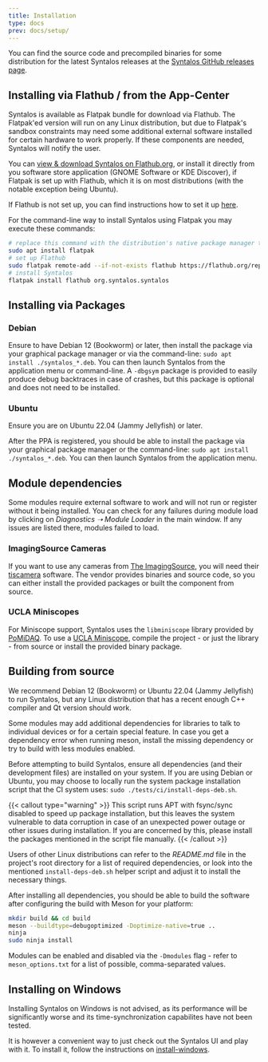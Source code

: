 ```yaml
---
title: Installation
type: docs
prev: docs/setup/
---
```


You can find the source code and precompiled binaries for some distribution
for the latest Syntalos releases at the [Syntalos GitHub releases page](https://github.com/syntalos/syntalos/releases).


## Installing via Flathub / from the App-Center

Syntalos is available as Flatpak bundle for download via Flathub.
The Flatpak'ed version will run on any Linux distribution, but due to Flatpak's sandbox
constraints may need some additional external software installed for certain hardware
to work properly. If these components are needed, Syntalos will notify the user.

You can [view & download Syntalos on Flathub.org](https://flathub.org/apps/org.syntalos.syntalos),
or install it directly from you software store application (GNOME Software or KDE Discover), if Flatpak is
set up with Flathub, which it is on most distributions (with the notable exception being Ubuntu).

If Flathub is not set up, you can find instructions how to set it up [here](https://flatpak.org/setup/).

For the command-line way to install Syntalos using Flatpak you may execute these commands:

```bash
# replace this command with the distribution's native package manager to install Flatpak
sudo apt install flatpak
# set up Flathub
sudo flatpak remote-add --if-not-exists flathub https://flathub.org/repo/flathub.flatpakrepo
# install Syntalos
flatpak install flathub org.syntalos.syntalos
```


## Installing via Packages

### Debian

Ensure to have Debian 12 (Bookworm) or later, then install the package via your graphical package manager or via
the command-line: `sudo apt install ./syntalos_*.deb`. You can then launch Syntalos from the application menu
or command-line. A `-dbgsym` package is provided to easily produce debug backtraces in case of crashes, but this
package is optional and does not need to be installed.

### Ubuntu

Ensure you are on Ubuntu 22.04 (Jammy Jellyfish) or later.

After the PPA is registered, you should be able to install the package via your graphical package manager or
the command-line: `sudo apt install ./syntalos_*.deb`.
You can then launch Syntalos from the application menu.


## Module dependencies

Some modules require external software to work and will not run or register without it being installed.
You can check for any failures during module load by clicking on *Diagnostics ➝ Module Loader* in the main window.
If any issues are listed there, modules failed to load.

### ImagingSource Cameras

If you want to use any cameras from [The ImagingSource](https://www.theimagingsource.com/), you will need their
[tiscamera](https://github.com/TheImagingSource/tiscamera) software.
The vendor provides binaries and source code, so you can either install the provided packages or built the component
from source.

### UCLA Miniscopes

For Miniscope support, Syntalos uses the `libminiscope` library provided by [PoMiDAQ](https://github.com/bothlab/pomidaq).
To use a [UCLA Miniscope](http://miniscope.org/), compile the project - or just the library - from source or install
the provided binary package.


## Building from source

We recommend Debian 12 (Bookworm) or Ubuntu 22.04 (Jammy Jellyfish) to run Syntalos, but any Linux distribution that has a
recent enough C++ compiler and Qt version should work.

Some modules may add additional dependencies for libraries to talk to individual devices or for a certain special feature.
In case you get a dependency error when running meson, install the missing dependency or try to build with less modules enabled.

Before attempting to build Syntalos, ensure all dependencies (and their development files) are installed on your system.
If you are using Debian or Ubuntu, you may choose to locally run the system package installation script that
the CI system uses: `sudo ./tests/ci/install-deps-deb.sh`.

{{< callout type="warning" >}}
This script runs APT with fsync/sync disabled to speed up package installation, but this leaves the system
vulnerable to data corruption in case of an unexpected power outage or other issues during installation.
If you are concerned by this, please install the packages mentioned in the script file manually.
{{< /callout >}}

Users of other Linux distributions can refer to the *README.md* file in the project's root directory for a list
of required dependencies, or look into the mentioned `install-deps-deb.sh` helper script and adjust it to install
the necessary things.

After installing all dependencies, you should be able to build the software after configuring the build with Meson for your platform:

```bash
mkdir build && cd build
meson --buildtype=debugoptimized -Doptimize-native=true ..
ninja
sudo ninja install
```

Modules can be enabled and disabled via the `-Dmodules` flag - refer to `meson_options.txt` for a list of possible,
comma-separated values.


## Installing on Windows

Installing Syntalos on Windows is not advised, as its performance will be significantly worse and its time-synchronization
capabilites have not been tested.

It is however a convenient way to just check out the Syntalos UI and play with it.
To install it, follow the instructions on [install-windows](/docs/setup/install-windows).
